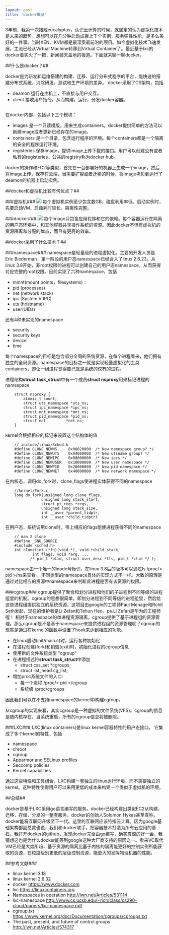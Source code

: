 ```yaml
---
layout: post
title: 'docker概览'
---
```


3年前，我第一次接触eucalyptus，认识云计算的时候，就坚定的认为虚拟化技术是未来的趋势。想想可以在几分钟启动成百上千个实例，服务弹性性能，是多么美好的一件事。当时XEN、KVM都是最深奥最前沿的项目。如今虚拟化技术飞速发展，主流已经从Virtual Machine转移到Virtual Container了。最近基于lxc的docker着实火了一把，新闻铺天盖地的报道。下面就来聊一聊docker。


##什么是docker？##

docker是为研发和运维搭建的构建、迁移、运行分布式程序的平台，能快速的搭建分布式系统，消除研发，测试和生产环境的差异。
docker采用了CS架构，包括

* deamon 运行在主机上，不直接与用户交互。
* client 接收用户指令，从而构建，运行，分发docker容器。

![]()

在docker内部，包括以下三个模块：

* images 是一个只读模版，用来生成containers。docker提供简单的方法可以新建image或者更新已经存在的image。
* containers 是一个目录，包含运行程序的环境。每个containers都是一个隔离的安全的程序运行环境。
* registeries 保存image，提供image上传下载的接口。用户可以创建公有或者私有的registeries，公共的registry称为docker hub。

docker的操作和EC2等类似，首先在一台部署好的机器上生成一个image，然后将image上传，保存在云端，当需要扩容或者迁移的时候，将image拷贝到运行了deamon的机器上启动实例。


##docker和虚拟机比较有何优点？##

###虚拟机###
![]({{site.baseurl}}/img/3.png)
每个虚拟机实例至少包含数GB，磁盘利用率低。启动实例时，先要启动VM，启动耗时较长。隔离性完整。

###docker###
![]({{site.baseurl}}/img/4.png)
每个image只包含应用程序和它的依赖。每个容器运行在隔离的用户态环境中，和其他容器共享操作系统的资源。因此docker不但有虚拟机的资源隔离和分配的优点，而且有更高的效率。


##docker采用了什么技术？##

###namespace###
namespace是轻量级的进程虚拟化。主要的开发人员是 Eric Biederman，第一阶段的用户态namespace已经合入了linux 2.6.23。从linux 3.8开始，非root权限的进程可以创建自己的用户态namespace，从而获得对应完整的root权限。目前实现了六种namespace，包括

* mmnt(mount points，filesystems)：
* pid (processes)
* net (network stack)
* ipc (System V IPC)
* uts (hostname)
* user(UIDs)

还有4种未实现的namespace

* security
* security keys
* device 
* time

每个namespace的目标是包含部分全局的系统资源，在每个进程看来，他们拥有独立的全局资源。namespace的目标之一就是实现轻量虚拟化的工具containers，即让一组进程觉得自己就是系统的仅有的进程。

进程结构**struct task_struct**中有一个成员**struct nsproxy**用来标记进程的namespace

```
	struct nsproxy {
		atomic_t count;
		struct uts_namespace *uts_ns;
		struct ipc_namespace *ipc_ns;
		struct mnt_namespace *mnt_ns;
		struct pid_namespace *pid_ns;
		struct net		   *net_ns;
	}
```

kernel会根据相应的标记来设置这个结构体的值

```
	// include/linux/Sched.h
	#define CLONE_NEWNS 	0x00020000	/* New namespace group? */
	#define CLONE_NEWUTS	0x04000000	/* New utsname group? */
	#define CLONE_NEWIPC	0x08000000	/* New ipcs */
	#define CLONE_NEWUSER   0x10000000	/* New user namespace */
	#define CLONE_NEWPID	0x20000000	/* New pid namespace */
	#define CLONE_NEWNET	0x40000000	/* New network namespace */
```

在内核态，调用do_fork时，clone_flags使进程实体获得不同的namespace

```
	//kernel/Fork.c
	long do_fork(unsigned long clone_flags,
				unsigned long stack_start,
				struct pt_regs *regs,
				unsigned long stack_size,
				int __user *parent_tidptr,
				int __user *child_tidptr)
```

在用户态，系统调用clone时，带上相应的flags能使进程获得不同的namespace

```
	// man 2 clone
	#define _GNU_SOURCE
	#include <sched.h>
	int clone(int (*fn)(void *), void *child_stack, 
  	        int flags, void *arg, ...
   	       /* pid_t *ptid, struct user_desc *tls, pid_t *ctid */ );
```

namespace由一个唯一的inode号标识，在linux 3.8后的版本可以通过ls /proc/< pid >/ns来查看。
不同类型的namespace具体的实现方式不一样。大致的原理是通过对比相应的资源中namespace来判断此进程是否有该资源的权限。

###cgroup###
cgroup提供了聚合和划分进程和他们的子进程到不同等级的进程组里的机制。cgroup的思想很简单，即划分进程到不同等级的进程组里，然后给这些进程组提供独立的系统资源。这项目由google的工程师Paul Menage和Rohit Seth发起，现在的维护者是Li Zefan和Tehun Heo。ps.Li Zefan是华为的工程师喔！
相对于namespace的单进程资源隔离，cgroup提供了基于进程组的资源管理。那么cgroup是不是基于namespace来提供进程组的资源管理呢？cgroup的现实是通过在kernel的函数中设置了hook来达到相应的功能。

* 在linux启动(init/main.c)时，运行各种初始化
* 在进程创建(fork)和销毁(exit)时，初始化进程的cgroup信息
* 使用新的文件系统类型 “cgroup”
* 在进程描述符**struct task_struct**中添加
	* struct css_set *cgroups;
	* struct list_head cg_list;
* 增加proc系统文件的入口:
	* 每一个进程 /proc/< pid >/cgroup
	* 系统级 /proc/cgroups

因此我们可以在不支持namespace的kernel中构建cgroup。

从cgroup的实现来看，其实cgroup是一种虚拟的文件系统(VFS)。cgroup的信息是随内核存在，当系统重启，所有的cgroup信息将被删除。


###LXC###
LXC(linux containers)是linux kernel容器特性的用户态接口， 它集成了多个kernel的特性，包括

* namespace
* chroot
* cgroup
* Apparmor and SELinux profiles
* Seccomp policies
* Kernel capabilities

通过这些特性和工具组合，LXC构建一套独立的linux运行环境，而不需要独立的kernel。这种特性使得用户可以采用更低的成本来构建一个类似于虚拟机的环境。



##总结##

docker是基于LXC采用go语言编写的服务。docker已经构建出类似EC2从构建，迁移，存储，分发的一整套服务。docker的创始人Solomon Hykes甚至宣称，docker能将互联网升级至下一代。这里的互联网应该特指云计算。因为google基础架构部副总裁也说，我们和docker联手，把容器技术打造为所有云应用的基石。我打开docker的github，发现docker完全由go编写，确实震惊的好一会，我猜想这也是为什么docker能等到google这种大厂商支持的原因之一。看来VC取代VM已经是大势所趋，基于资源的隔离比基于内核的隔离能更好的控制实例所能获取的资源，在粒度级别更低的层级控制资源，能更大的发挥物理机器的性能。




##参考文献###

* linux kernel 3.18
* linux kernel 2.6.32
* docker https://www.docker.com
* lxc https://linuxcontainers.org
* Namespaces in operation http://lwn.net/Articles/531114
* lxc-namespace http://www.cs.ucsb.edu/~rich/class/cs290-cloud/papers/lxc-namespace.pdf
* cgroup.txt https://www.kernel.org/doc/Documentation/cgroups/cgroups.txt
* The past, present, and future of control groups http://lwn.net/Articles/574317


